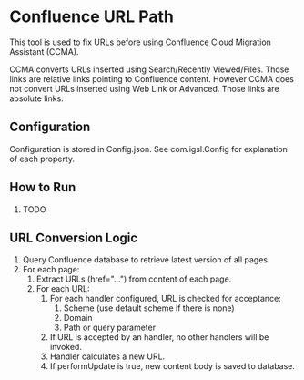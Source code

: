 # Confluence URL Path
This tool is used to fix URLs before using Confluence Cloud Migration Assistant (CCMA).

CCMA converts URLs inserted using Search/Recently Viewed/Files. Those links are relative links pointing to Confluence content. 
However CCMA does not convert URLs inserted using Web Link or Advanced. Those links are absolute links.

## Configuration
Configuration is stored in Config.json. See com.igsl.Config for explanation of each property.

## How to Run
1. TODO

## URL Conversion Logic
1. Query Confluence database to retrieve latest version of all pages.
1. For each page: 
    1. Extract URLs (href="...") from content of each page.
    1. For each URL: 
        1. For each handler configured, URL is checked for acceptance: 
            1. Scheme (use default scheme if there is none)
            2. Domain
            3. Path or query parameter
        1. If URL is accepted by an handler, no other handlers will be invoked.
        1. Handler calculates a new URL.
        1. If performUpdate is true, new content body is saved to database.